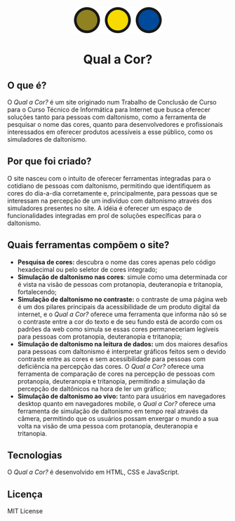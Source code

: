 <center>
<img src="./images/navlogo.svg">
<h1>Qual a Cor?</h1>
</center>

## O que é?

O *Qual a Cor?* é um site originado num Trabalho de Conclusão de Curso para
o Curso Técnico de Informática para Internet que busca oferecer 
soluções tanto para pessoas com daltonismo, como a ferramenta de 
pesquisar o nome das cores, quanto para desenvolvedores e profissionais
interessados em oferecer produtos acessíveis a esse público, como os
simuladores de daltonismo. 

## Por que foi criado?

O site nasceu com o intuito de oferecer ferramentas integradas para o 
cotidiano de pessoas com daltonismo, permitindo que identifiquem as cores 
do dia-a-dia corretamente e, principalmente, para pessoas que se 
interessam na percepção de um indivíduo com daltonismo através dos 
simuladores presentes no site. A idéia é oferecer um espaço de 
funcionalidades integradas em prol de soluções específicas para o 
daltonismo.

## Quais ferramentas compõem o site?

- **Pesquisa de cores:** descubra o nome das cores apenas pelo código 
hexadecimal ou pelo seletor de cores integrado;
- **Simulação de daltonismo nas cores**: simule como uma determinada cor 
é vista na visão de pessoas com protanopia, deuteranopia e tritanopia, 
fortalecendo;
- **Simulação de daltonismo no contraste:** o contraste de uma página web 
é um dos pilares principais da acessibilidade de um produto digital da 
internet, e o *Qual a Cor?* oferece uma ferramenta que informa não só se 
o contraste entre a cor do texto e de seu fundo está de acordo com os 
padrões da web como simula se essas cores permaneceriam legíveis para 
pessoas com protanopia, deuteranopia e tritanopia;
- **Simulação de daltonismo na leitura de dados:** um dos maiores 
desafios para pessoas com daltonismo é interpretar gráficos feitos sem o 
devido contraste entre as cores e sem acessibilidade para pessoas com 
deficiência na percepção das cores. O *Qual a Cor?* oferece uma 
ferramenta de comparação de cores na percepção de pessoas com protanopia, 
deuteranopia e tritanopia, permitindo a simulação da percepção de 
daltônicos na hora de ler um gráfico;
- **Simulação de daltonismo ao vivo:** tanto para usuários em navegadores 
desktop quanto em navegadores mobile, o *Qual a Cor?* oferece uma 
ferramenta de simulação de daltonismo em tempo real através da câmera, 
permitindo que os usuários possam enxergar o mundo a sua volta na visão 
de uma pessoa com protanopia, deuteranopia e tritanopia.

## Tecnologias

O *Qual a Cor?* é desenvolvido em HTML, CSS e JavaScript.

## Licença

MIT License
